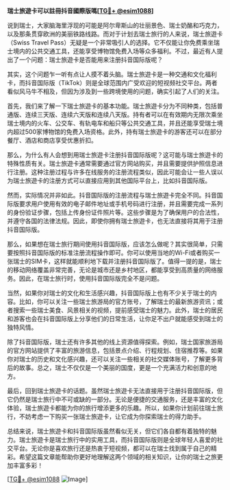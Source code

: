 **瑞士旅遊卡可以註冊抖音國際版嗎[[TG💪+ @esim1088](https://t.me/s/esim1088)]**

说到瑞士，大家脑海里浮现的可能是阿尔卑斯山的壮丽景色、瑞士奶酪和巧克力，以及那条贯穿欧洲的美丽铁路线路。而对于计划去瑞士旅行的人来说，瑞士旅遊卡（Swiss Travel Pass）无疑是一个非常吸引人的选择。它不仅能让你免费乘坐瑞士境内的公共交通工具，还能享受博物馆免费入场等众多福利。不过，最近有人提出了一个问题：瑞士旅遊卡是否能用来注册抖音国际版呢？

其实，这个问题乍一听有点让人摸不着头脑。瑞士旅遊卡是一种交通和文化福利卡，而抖音国际版（TikTok）则是全球范围内广受欢迎的短视频社交平台。两者看似风马牛不相及，但因为涉及到一些跨境使用的问题，确实引起了人们的关注。

首先，我们来了解一下瑞士旅遊卡的基本功能。瑞士旅遊卡分为不同种类，包括普通版、连续三天版、连续六天版和连续八天版。持有者可以在有效期内无限次乘坐瑞士境内的火车、公交车、有轨电车和船只等公共交通工具，并且还能享受瑞士境内超过500家博物馆的免费入场资格。此外，持有瑞士旅遊卡的游客还可以在部分餐厅、酒店和商店享受优惠折扣。

那么，为什么有人会想到用瑞士旅遊卡注册抖音国际版呢？这可能与瑞士旅遊卡的特殊性质有关。瑞士旅遊卡通常需要通过官方网站购买，并且需要提供护照信息进行注册。这种注册过程与许多在线服务的注册流程类似，因此可能会让一些人误以为瑞士旅遊卡的注册方式可以直接应用到其他国际平台上，比如抖音国际版。

然而，实际情况并非如此。抖音国际版的注册流程与瑞士旅遊卡完全不同。抖音国际版要求用户使用有效的电子邮件地址或手机号码进行注册，并且需要完成一系列的身份验证步骤，包括上传身份证件照片等。这些步骤是为了确保用户的合法性，并遵守各国的法律法规。因此，即使你拥有瑞士旅遊卡，也无法直接将其用于注册抖音国际版。

那么，如果想在瑞士旅行期间使用抖音国际版，应该怎么做呢？其实很简单，只需要按照抖音国际版的标准注册流程操作即可。你可以使用当地的Wi-Fi或者购买一张瑞士的SIM卡，这样就能顺利地下载并注册抖音国际版了。值得一提的是，瑞士的移动网络覆盖非常完善，无论是城市还是乡村地区，都能享受到高质量的网络服务。因此，在瑞士旅行时，使用抖音国际版完全不是问题。

当然，如果你对瑞士的文化和生活感兴趣，抖音国际版上也有不少关于瑞士的内容。比如，你可以关注一些瑞士旅游局的官方账号，了解瑞士的最新旅游资讯；或者搜索一些瑞士美食、风景相关的视频，提前感受瑞士的魅力。此外，瑞士的居民和游客也会在抖音国际版上分享他们的日常生活，让你足不出户就能感受到瑞士的独特风情。

除了抖音国际版，瑞士还有许多其他的线上资源值得探索。例如，瑞士国家旅游局的官方网站提供了丰富的旅游信息，包括景点介绍、行程规划、住宿推荐等。如果你对瑞士的历史和文化感兴趣，还可以关注一些相关的社交媒体账号，了解更多背后的故事。总之，瑞士不仅仅是一个美丽的国度，更是一个充满活力和创意的地方。

最后，回到瑞士旅遊卡的话题。虽然瑞士旅遊卡无法直接用于注册抖音国际版，但它仍然是瑞士旅行中不可或缺的一部分。无论是便捷的交通服务，还是丰富的文化体验，瑞士旅遊卡都能为你的旅行增添更多的乐趣。所以，如果你计划前往瑞士旅行，不妨考虑一下购买一张瑞士旅遊卡，让它成为你探索瑞士的得力助手。

总结来说，瑞士旅遊卡和抖音国际版虽然看似无关，但它们各自都有着独特的魅力。瑞士旅遊卡是瑞士旅行中的实用工具，而抖音国际版则是全球年轻人喜爱的社交平台。无论你是喜欢旅行还是热衷于短视频，都可以在瑞士找到属于自己的精彩。希望这篇文章能帮助你更好地理解这两个领域的相关知识，让你的瑞士之旅更加丰富多彩！

[[TG💪+ @esim1088](https://t.me/s/esim1088) ![Image](https://i.postimg.cc/4NQfJmqS/Snipaste-2025-05-13-00-14-12.png)]